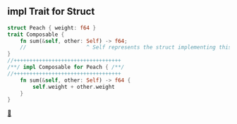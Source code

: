 ## impl Trait for Struct

```rust
struct Peach { weight: f64 }
trait Composable {
    fn sum(&self, other: Self) -> f64;
    //                   ^ Self represents the struct implementing this trait
}
//++++++++++++++++++++++++++++++++++
/**/ impl Composable for Peach { /**/
//++++++++++++++++++++++++++++++++++
    fn sum(&self, other: Self) -> f64 {
        self.weight + other.weight
    }
}
```

[📒](https://doc.rust-lang.org/1.17.0/book/traits.html)